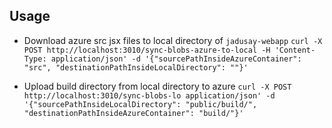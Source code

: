 
## Usage
- Download azure src jsx files to local directory of `jadusay-webapp`
`curl -X POST http://localhost:3010/sync-blobs-azure-to-local -H 'Content-Type: application/json' -d '{"sourcePathInsideAzureContainer": "src", "destinationPathInsideLocalDirectory": ""}'`

- Upload build directory from local directory to azure
`curl -X POST http://localhost:3010/sync-blobs-lo application/json' -d '{"sourcePathInsideLocalDirectory": "public/build/", "destinationPathInsideAzureContainer": "build/"}'`